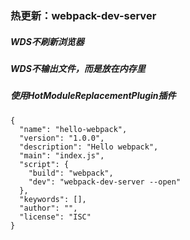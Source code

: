<!--
 * @Author: Do not edit
 * @Date: 2021-09-02 22:24:14
 * @LastEditors: sun
 * @LastEditTime: 2022-10-30 13:44:06
 * @FilePath: /md/webpack.md
-->
### 热更新：webpack-dev-server
##### WDS不刷新浏览器
##### WDS不输出文件，而是放在内存里
##### 使用HotModuleReplacementPlugin插件
``````javascript{.line-numbers}
{
  "name": "hello-webpack",
  "version": "1.0.0",
  "description": "Hello webpack",
  "main": "index.js",
  "script": {
    "build": "webpack",
    "dev": "webpack-dev-server --open"
  },
  "keywords": [],
  "author": "",
  "license": "ISC"
}
``````

